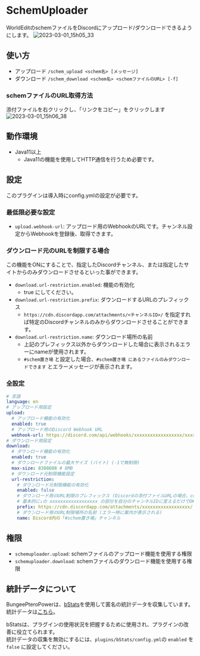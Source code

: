 # SchemUploader

WorldEditのschemファイルをDiscordにアップロード/ダウンロードできるようにします。
![2023-03-01_15h05_33](https://user-images.githubusercontent.com/16362824/222058389-8fa598f7-990a-45ad-bb42-8a78609e9212.png)

## 使い方

- アップロード
`/schem_upload <schem名> [メッセージ]`
- ダウンロード
`/schem_download <schem名> <schemファイルのURL> [-f]`

### schemファイルのURL取得方法
添付ファイルを右クリックし、「リンクをコピー」をクリックします  
![2023-03-01_15h06_38](https://user-images.githubusercontent.com/16362824/222058621-5f81e3fd-d3e1-408c-ae4b-41366c481684.png)

## 動作環境

- Java11以上
  - Java11の機能を使用してHTTP通信を行うため必要です。

## 設定

このプラグインは導入時にconfig.ymlの設定が必要です。

### 最低限必要な設定

- `upload.webhook-url`: アップロード用のWebhookのURLです。チャンネル設定からWebhookを登録後、取得できます。

### ダウンロード元のURLを制限する場合
この機能をONにすることで、指定したDiscordチャンネル、または指定したサイトからのみダウンロードさせるといった事ができます。

- `download.url-restriction.enabled`: 機能の有効化
  - true にしてください。
- `download.url-restriction.prefix`: ダウンロードするURLのプレフィックス
  - `https://cdn.discordapp.com/attachments/<チャンネルID>/` を指定すれば特定のDiscordチャンネルのみからダウンロードさせることができます。
- `download.url-restriction.name`: ダウンロード場所の名前
  - 上記のプレフィックス以外からダウンロードした場合に表示されるエラーにnameが使用されます。
  - `#schem置き場` と設定した場合、`#schem置き場 にあるファイルのみダウンロードできます` とエラーメッセージが表示されます。

### 全設定
```yaml
# 言語
language: en
# アップロード用設定
upload:
  # アップロード機能の有効化
  enabled: true
  # アップロード用のDiscord Webhook URL
  webhook-url: https://discord.com/api/webhooks/xxxxxxxxxxxxxxxxxx/xxxxxxxxxxxxxxxxxxxxxxxxxxxx-xxxxxxxxxxxxxxxxxxxxxxxxxxxxxxxxxxxxxxx
# ダウンロード用設定
download:
  # ダウンロード機能の有効化
  enabled: true
  # ダウンロードファイルの最大サイズ (バイト) (-1で無制限)
  max-size: 8388608 # 8MB
  # ダウンロード元制限機能設定
  url-restriction:
    # ダウンロード元制限機能の有効化
    enabled: false
    # ダウンロード用のURL制限のプレフィックス (Discordの添付ファイルURLの場合、cdn.から始まっていること、末尾に/を付けることに注意する)
    # 基本的に↓の xxxxxxxxxxxxxxxxxx の部分を自分のチャンネルIDに変えるだけでOK
    prefix: https://cdn.discordapp.com/attachments/xxxxxxxxxxxxxxxxxx/
    # ダウンロード用のURL制限場所の名前 (エラー時に案内が表示される)
    name: Discord内の「#schem置き場」チャンネル
```

## 権限

- `schemuploader.upload`: schemファイルのアップロード機能を使用する権限
- `schemuploader.download`: schemファイルのダウンロード機能を使用する権限

## 統計データについて

BungeePteroPowerは、[bStats](https://bstats.org/)を使用して匿名の統計データを収集しています。  
統計データは[こちら](https://bstats.org/plugin/bukkit/SchemUploader/21061)。

bStatsは、プラグインの使用状況を把握するために使用され、プラグインの改善に役立てられます。  
統計データの収集を無効にするには、`plugins/bStats/config.yml`の `enabled` を `false` に設定してください。
